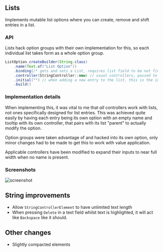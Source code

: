 ## Lists

Implements mutable list options where you can create, remove and shift entries in a list.

### API

Lists hack option groups with their own implementation for this, so each individual list takes form as a whole option group.

```java
ListOption.createBuilder(String.class)
    .name(Text.of("List Option"))
    .binding(/* gets and sets a List, requires list field to be not final, does not manipulate the list */)
    .controller(StringController::new) // usual controllers, passed to every entry
    .initial("") // when adding a new entry to the list, this is the initial value it has
    .build()
```

### Implementation details

When implementing this, it was vital to me that _all_ controllers work with lists, not ones specifically designed 
for list entries. This was achieved quite easily by having each entry being its own option with an empty name and tooltip with its own controller, that pairs with its list "parent" to actually modify the option.

Option groups were taken advantage of and hacked into its own option, only minor changes had to be made to get this 
to work with value application.

Applicable controllers have been modified to expand their inputs to near full width when no name is present.

### Screenshots

![screenshot](https://user-images.githubusercontent.com/43245524/206871262-73e01588-9e7b-4667-8f5d-0d0bd4d48e43.png)

## String improvements

- Allow `StringControllerElement` to have unlimited text length
- When pressing `Delete` in a text field whilst text is highlighted, 
  it will act like `Backspace` like it should.

## Other changes

- Slightly compacted elements
